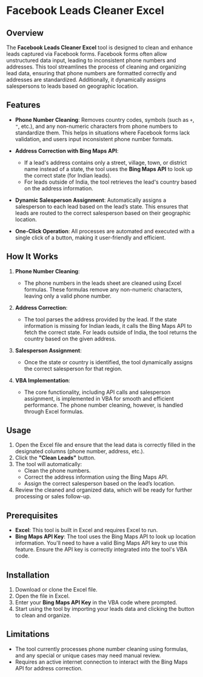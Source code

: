# Facebook Leads Cleaner Excel

## Overview

The **Facebook Leads Cleaner Excel** tool is designed to clean and enhance leads captured via Facebook forms. Facebook forms often allow unstructured data input, leading to inconsistent phone numbers and addresses. This tool streamlines the process of cleaning and organizing lead data, ensuring that phone numbers are formatted correctly and addresses are standardized. Additionally, it dynamically assigns salespersons to leads based on geographic location.

## Features

- **Phone Number Cleaning**: Removes country codes, symbols (such as `+`, `"`, etc.), and any non-numeric characters from phone numbers to standardize them. This helps in situations where Facebook forms lack validation, and users input inconsistent phone number formats.
  
- **Address Correction with Bing Maps API**:  
  - If a lead's address contains only a street, village, town, or district name instead of a state, the tool uses the **Bing Maps API** to look up the correct state (for Indian leads).
  - For leads outside of India, the tool retrieves the lead's country based on the address information.

- **Dynamic Salesperson Assignment**: Automatically assigns a salesperson to each lead based on the lead’s state. This ensures that leads are routed to the correct salesperson based on their geographic location.

- **One-Click Operation**: All processes are automated and executed with a single click of a button, making it user-friendly and efficient.

## How It Works

1. **Phone Number Cleaning**:  
   - The phone numbers in the leads sheet are cleaned using Excel formulas. These formulas remove any non-numeric characters, leaving only a valid phone number.
   
2. **Address Correction**:  
   - The tool parses the address provided by the lead. If the state information is missing for Indian leads, it calls the Bing Maps API to fetch the correct state. For leads outside of India, the tool returns the country based on the given address.
   
3. **Salesperson Assignment**:  
   - Once the state or country is identified, the tool dynamically assigns the correct salesperson for that region.

4. **VBA Implementation**:  
   - The core functionality, including API calls and salesperson assignment, is implemented in VBA for smooth and efficient performance. The phone number cleaning, however, is handled through Excel formulas.

## Usage

1. Open the Excel file and ensure that the lead data is correctly filled in the designated columns (phone number, address, etc.).
2. Click the **"Clean Leads"** button.
3. The tool will automatically:
   - Clean the phone numbers.
   - Correct the address information using the Bing Maps API.
   - Assign the correct salesperson based on the lead’s location.
4. Review the cleaned and organized data, which will be ready for further processing or sales follow-up.

## Prerequisites

- **Excel**: This tool is built in Excel and requires Excel to run.
- **Bing Maps API Key**: The tool uses the Bing Maps API to look up location information. You'll need to have a valid Bing Maps API key to use this feature. Ensure the API key is correctly integrated into the tool's VBA code.

## Installation

1. Download or clone the Excel file.
2. Open the file in Excel.
3. Enter your **Bing Maps API Key** in the VBA code where prompted.
4. Start using the tool by importing your leads data and clicking the button to clean and organize.

## Limitations

- The tool currently processes phone number cleaning using formulas, and any special or unique cases may need manual review.
- Requires an active internet connection to interact with the Bing Maps API for address correction.
